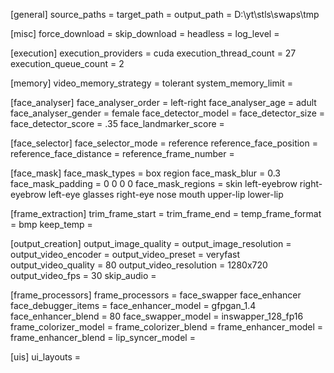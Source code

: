 [general]
source_paths =
target_path =
output_path = D:\yt\stls\swaps\tmp

[misc]
force_download =
skip_download =
headless =
log_level =

[execution]
execution_providers = cuda
execution_thread_count = 27
execution_queue_count = 2

[memory]
video_memory_strategy = tolerant
system_memory_limit =

[face_analyser]
face_analyser_order = left-right
face_analyser_age = adult
face_analyser_gender = female
face_detector_model =
face_detector_size =
face_detector_score = .35
face_landmarker_score =

[face_selector]
face_selector_mode = reference
reference_face_position =
reference_face_distance =
reference_frame_number =

[face_mask]
face_mask_types = box region
face_mask_blur = 0.3
face_mask_padding = 0 0 0 0
face_mask_regions = skin left-eyebrow right-eyebrow left-eye glasses right-eye nose mouth upper-lip lower-lip

[frame_extraction]
trim_frame_start =
trim_frame_end =
temp_frame_format = bmp
keep_temp =

[output_creation]
output_image_quality =
output_image_resolution =
output_video_encoder =
output_video_preset = veryfast
output_video_quality = 80
output_video_resolution = 1280x720
output_video_fps = 30
skip_audio =

[frame_processors]
frame_processors = face_swapper face_enhancer
face_debugger_items =
face_enhancer_model = gfpgan_1.4
face_enhancer_blend = 80
face_swapper_model = inswapper_128_fp16
frame_colorizer_model =
frame_colorizer_blend =
frame_enhancer_model =
frame_enhancer_blend =
lip_syncer_model =

[uis]
ui_layouts =
